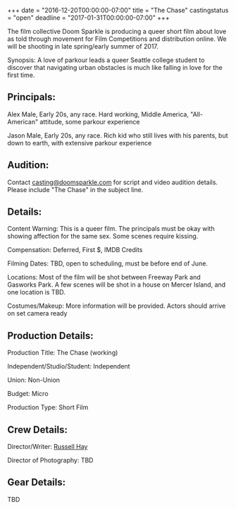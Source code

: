 +++
date = "2016-12-20T00:00:00-07:00"
title = "The Chase"
castingstatus = "open"
deadline = "2017-01-31T00:00:00-07:00"
+++
<div class="hero">
<p>The film collective Doom Sparkle is producing a queer short film about love as told
through movement for Film Competitions and distribution online.  We will be shooting
in late spring/early summer of 2017.</p>

<p><label class="segment">Synopsis</label>: A love of parkour leads a queer Seattle college student to discover
that navigating urban obstacles is much like falling in love for the first time.</p>

</div>

<div class="box">
<h2>Principals:</h2>
<p><label class="segment">Alex</label> Male, Early 20s, any race. Hard working, Middle America, "All-American" attitude, some parkour experience</p>
<p><label class="segment">Jason</label> Male, Early 20s, any race. Rich kid who still lives with his parents, but down to earth, with extensive parkour experience</p>
</div>

<div class="box">
<h2>Audition:</h2>
<p>Contact <a href="mailto:casting@doomsparkle.com">casting@doomsparkle.com</a> for script and video audition details.  Please include "The Chase" in the subject line.</p>
</div>

<div class="box">
<h2>Details:</h2>
<p><label class="segment">Content Warning</label>: This is a queer film. The principals must be okay with showing affection for the same sex. Some scenes require kissing.</p>
<p><label class="segment">Compensation</label>: Deferred, First $, IMDB Credits</p>
<p><label class="segment">Filming Dates</label>: TBD, open to scheduling, must be before end of June.</p>
<p><label class="segment">Locations</label>: Most of the film will be shot between Freeway Park and Gasworks Park.
A few scenes will be shot in a house on Mercer Island, and one location is TBD.</p>
<p><label class="segment">Costumes/Makeup</label>: More information will be provided. Actors should arrive on set camera ready</p>
</div>

<div class="box">
<h2>Production Details:</h2>
<p class="small"><label class="segment">Production Title</label>: The Chase (working)</p>
<p class="small"><label class="segment">Independent/Studio/Student</label>: Independent</p>
<p class="small"><label class="segment">Union</label>: Non-Union</p>
<p class="small"><label class="segment">Budget</label>: Micro</p>
<p><label class="segment">Production Type</label>: Short Film</p>
<h2>Crew Details:</h2>
<p class="small"><label class="segment">Director/Writer</label>: <a href="https://russellhay.com/filmcv">Russell Hay</a></p>
<p><label class="segment">Director of Photography</label>: <!-- a href="http://www.benhartzell.net/">Ben Hartzell</a -->TBD</p>
<h2>Gear Details:</h2>
<p class="small">TBD</p>
</div>
